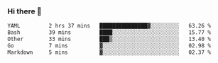 ### Hi there 👋

<!--
**urzz/urzz** is a ✨ _special_ ✨ repository because its `README.md` (this file) appears on your GitHub profile.

Here are some ideas to get you started:

- 🔭 I’m currently working on ...
- 🌱 I’m currently learning ...
- 👯 I’m looking to collaborate on ...
- 🤔 I’m looking for help with ...
- 💬 Ask me about ...
- 📫 How to reach me: ...
- 😄 Pronouns: ...
- ⚡ Fun fact: ...
-->

<!--START_SECTION:waka-->

```txt
YAML         2 hrs 37 mins   ███████████████▓░░░░░░░░░   63.26 %
Bash         39 mins         ████░░░░░░░░░░░░░░░░░░░░░   15.77 %
Other        33 mins         ███▒░░░░░░░░░░░░░░░░░░░░░   13.40 %
Go           7 mins          ▓░░░░░░░░░░░░░░░░░░░░░░░░   02.98 %
Markdown     5 mins          ▓░░░░░░░░░░░░░░░░░░░░░░░░   02.37 %
```

<!--END_SECTION:waka-->
